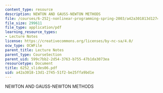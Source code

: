 ```yaml
---
content_type: resource
description: NEWTON AND GAUSS-NEWTON METHODS
file: /courses/6-252j-nonlinear-programming-spring-2003/a42a301813d1274551f2be25ffa9bd1e_6252_slides06.pdf
file_size: 299611
file_type: application/pdf
learning_resource_types:
- Lecture Notes
license: https://creativecommons.org/licenses/by-nc-sa/4.0/
ocw_type: OCWFile
parent_title: Lecture Notes
parent_type: CourseSection
parent_uid: 599c7bb2-2d54-3763-b755-47b1da3073ea
resourcetype: Document
title: 6252_slides06.pdf
uid: a42a3018-13d1-2745-51f2-be25ffa9bd1e
---
```

NEWTON AND GAUSS-NEWTON METHODS
